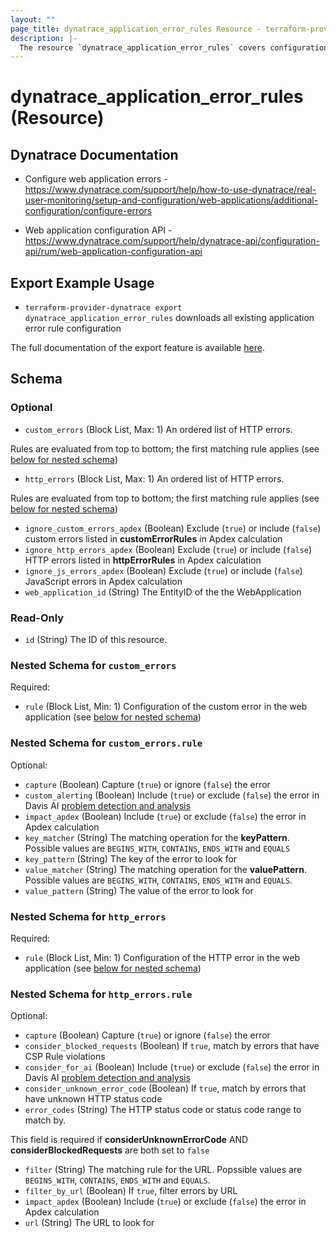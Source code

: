 ```yaml
---
layout: ""
page_title: dynatrace_application_error_rules Resource - terraform-provider-dynatrace"
description: |-
  The resource `dynatrace_application_error_rules` covers configuration for application error rules
---
```


# dynatrace_application_error_rules (Resource)

## Dynatrace Documentation

- Configure web application errors - https://www.dynatrace.com/support/help/how-to-use-dynatrace/real-user-monitoring/setup-and-configuration/web-applications/additional-configuration/configure-errors

- Web application configuration API - https://www.dynatrace.com/support/help/dynatrace-api/configuration-api/rum/web-application-configuration-api

## Export Example Usage

- `terraform-provider-dynatrace export dynatrace_application_error_rules` downloads all existing application error rule configuration

The full documentation of the export feature is available [here](https://registry.terraform.io/providers/dynatrace-oss/dynatrace/latest/docs#exporting-existing-configuration-from-a-dynatrace-environment).

<!-- schema generated by tfplugindocs -->
## Schema

### Optional

- `custom_errors` (Block List, Max: 1) An ordered list of HTTP errors.

 Rules are evaluated from top to bottom; the first matching rule applies (see [below for nested schema](#nestedblock--custom_errors))
- `http_errors` (Block List, Max: 1) An ordered list of HTTP errors.

 Rules are evaluated from top to bottom; the first matching rule applies (see [below for nested schema](#nestedblock--http_errors))
- `ignore_custom_errors_apdex` (Boolean) Exclude (`true`) or include (`false`) custom errors listed in **customErrorRules** in Apdex calculation
- `ignore_http_errors_apdex` (Boolean) Exclude (`true`) or include (`false`) HTTP errors listed in **httpErrorRules** in Apdex calculation
- `ignore_js_errors_apdex` (Boolean) Exclude (`true`) or include (`false`) JavaScript errors in Apdex calculation
- `web_application_id` (String) The EntityID of the the WebApplication

### Read-Only

- `id` (String) The ID of this resource.

<a id="nestedblock--custom_errors"></a>
### Nested Schema for `custom_errors`

Required:

- `rule` (Block List, Min: 1) Configuration of the custom error in the web application (see [below for nested schema](#nestedblock--custom_errors--rule))

<a id="nestedblock--custom_errors--rule"></a>
### Nested Schema for `custom_errors.rule`

Optional:

- `capture` (Boolean) Capture (`true`) or ignore (`false`) the error
- `custom_alerting` (Boolean) Include (`true`) or exclude (`false`) the error in Davis AI [problem detection and analysis](https://dt-url.net/a963kd2)
- `impact_apdex` (Boolean) Include (`true`) or exclude (`false`) the error in Apdex calculation
- `key_matcher` (String) The matching operation for the **keyPattern**. Possible values are `BEGINS_WITH`, `CONTAINS`, `ENDS_WITH` and `EQUALS`
- `key_pattern` (String) The key of the error to look for
- `value_matcher` (String) The matching operation for the **valuePattern**. Possible values are `BEGINS_WITH`, `CONTAINS`, `ENDS_WITH` and `EQUALS`.
- `value_pattern` (String) The value of the error to look for



<a id="nestedblock--http_errors"></a>
### Nested Schema for `http_errors`

Required:

- `rule` (Block List, Min: 1) Configuration of the HTTP error in the web application (see [below for nested schema](#nestedblock--http_errors--rule))

<a id="nestedblock--http_errors--rule"></a>
### Nested Schema for `http_errors.rule`

Optional:

- `capture` (Boolean) Capture (`true`) or ignore (`false`) the error
- `consider_blocked_requests` (Boolean) If `true`, match by errors that have CSP Rule violations
- `consider_for_ai` (Boolean) Include (`true`) or exclude (`false`) the error in Davis AI [problem detection and analysis](https://dt-url.net/a963kd2)
- `consider_unknown_error_code` (Boolean) If `true`, match by errors that have unknown HTTP status code
- `error_codes` (String) The HTTP status code or status code range to match by. 

This field is required if **considerUnknownErrorCode** AND **considerBlockedRequests** are both set to `false`
- `filter` (String) The matching rule for the URL. Popssible values are `BEGINS_WITH`, `CONTAINS`, `ENDS_WITH` and `EQUALS`.
- `filter_by_url` (Boolean) If `true`, filter errors by URL
- `impact_apdex` (Boolean) Include (`true`) or exclude (`false`) the error in Apdex calculation
- `url` (String) The URL to look for
 
